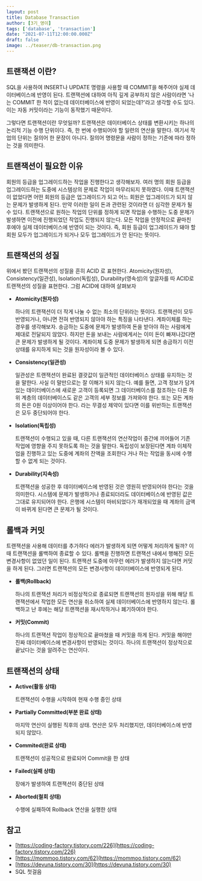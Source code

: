 ```yaml
---
layout: post  
title: Database Transaction
author: [3기_영이]
tags: ['database', 'transaction']
date: "2021-07-11T12:00:00.000Z"
draft: false
image: ../teaser/db-transaction.png
---
```


## 트랜잭션 이란?

SQL을 사용하여 INSERT나 UPDATE 명령을 사용할 때 COMMIT을 해주어야 실제 데이터베이스에 반영이 된다. 트랜잭션에 대하여 아직 깊게 공부하지 않은 사람이라면 '나는 COMMIT 한 적이 없는데 데이터베이스에 반영이 되었는데?'라고 생각할 수도 있다. 이는 자동 커밋이라는 기능이 동작했기 때문이다.

그렇다면 트랜잭션이란 무엇일까? 트랜잭션은 데이터베이스 상태를 변환시키는 하나의 논리적 기능 수행 단위이다. 즉, 한 번에 수행되어야 할 일련의 연산을 말한다. 여기서 작업의 단위는 질의어 한 문장이 아니다. 질의어 명령문을 사람이 정하는 기준에 따라 정하는 것을 의미한다.

## 트랜잭션이 필요한 이유

회원의 등급을 업그레이드하는 작업을 진행한다고 생각해보자. 여러 명의 회원 등급을 업그레이드하는 도중에 시스템상의 문제로 작업이 마무리되지 못하였다. 이때 트랜잭션이 없었다면 어떤 회원의 등급은 업그레이드가 되고 어느 회원은 업그레이드가 되지 않는 문제가 발생하게 된다. 만약 이러한 일이 돈과 관련된 것이라면 더 심각한 문제가 될 수 있다. 트랜잭션으로 원하는 작업의 단위를 정하게 되면 작업을 수행하는 도중 문제가 발생하면 이전에 진행되었던 작업도 진행되지 않는다. 모든 작업을 안정적으로 끝마친 후에야 실제 데이터베이스에 반영이 되는 것이다. 즉, 회원 등급이 업그레이드가 돼야 할 회원 모두가 업그레이드가 되거나 모두 업그레이드가 안 된다는 뜻이다.

## 트랜잭션의 성질

위에서 봤던 트랜잭션의 성질을 흔히 ACID 로 표현한다. Atomicity(원자성), Consistency(일관성), Isolation(독립성), Durability(영속성)의 앞글자를 따 ACID로 트랜잭션의 성질을 표현한다. 그럼 ACID에 대하여 살펴보자

- **Atomicity(원자성)**

  하나의 트랜잭션이 더 작게 나눌 수 없는 최소의 단위라는 뜻이다. 트랜잭션이 모두 반영되거나, 아니면 전혀 반영되지 않아야 하는 특징을 나타낸다. 계좌이체를 하는 경우를 생각해보자. 송금하는 도중에 문제가 발생하여 돈을 받아야 하는 사람에게 제대로 전달되지 않았다. 하지만 돈을 보내는 사람에게서는 이미 돈이 빠져나갔다면 큰 문제가 발생하게 될 것이다. 계좌이체 도중 문제가 발생하게 되면 송금하기 이전상태를 유지하게 되는 것을 원자성이라 볼 수 있다.

- **Consistency(일관성)**

  일관성은 트랜잭션이 완료된 결괏값이 일관적인 데이터베이스 상태를 유지하는 것을 말한다. 사실 이 말만으로는 잘 이해가 되지 않는다. 예를 들면, 고객 정보가 담겨있는 데이터베이스에 새로운 고객이 등록되면 그 데이터베이스를 참조하는 다른 하위 계층의 데이터베이스도 같은 고객의 세부 정보를 가져와야 한다. 또는 모든 계좌의 돈은 0원 이상이어야 한다. 라는 무결성 제약이 있다면 이를 위반하는 트랜잭션은 모두 중단되어야 한다.

- **Isolation(독립성)**

  트랜잭션이 수행되고 있을 때, 다른 트랜잭션의 연산작업이 중간에 끼어들어 기존 작업에 영향을 주지 못하도록 하는 것을 말한다. 독립성이 보장된다면 계좌 이체작업을 진행하고 있는 도중에 계좌의 잔액을 조회한다 거나 하는 작업을 동시에 수행할 수 없게 되는 것이다.

- **Durability(지속성)**

  트랜잭션을 성공한 후 데이터베이스에 반영된 것은 영원히 반영되어야 한다는 것을 의미한다. 시스템에 문제가 발생하거나 종료되더라도 데이터베이스에 반영된 값은 그대로 유지되어야 한다. 은행에 시스템이 마비되었다가 재개되었을 때 계좌의 금액이 바뀌게 된다면 큰 문제가 될 것이다.

## 롤백과 커밋

트랜잭션을 사용해 데이터를 추가하다 에러가 발생하게 되면 어떻게 처리하게 될까? 이때 트랜잭션을 롤백하여 종료할 수 있다. 롤백을 진행하면 트랜잭션 내에서 행해진 모든 변경사항이 없었던 일이 된다. 트랜잭션 도중에 아무런 에러가 발생하지 않는다면 커밋을 하게 된다. 그러면 트랜잭션의 모든 변경사항이 데이터베이스에 반영되게 된다.

- **롤백(Rollback)**

  하나의 트랜잭션 처리가 비정상적으로 종료되면 트랜잭션의 원자성을 위해 해당 트랜잭션에서 작업한 모든 연산을 취소하여 실제 데이터베이스에 반영하지 않는다. 롤백하고 난 후에는 해당 트랜잭션을 재시작하거나 폐기하여야 한다.

- **커밋(Commit)**

  하나의 트랜잭션 작업이 정상적으로 끝마쳤을 때 커밋을 하게 된다. 커밋을 해야만 진짜 데이터베이스에 변경사항이 반영되는 것이다. 하나의 트랜잭션이 정상적으로 끝났다는 것을 알려주는 연산이다.

## 트랜잭션의 상태

- **Active(활동 상태)**

  트랜잭션이 수행을 시작하여 현재 수행 중인 상태

- **Partially Committed(부분 완료 상태)**
  
  마지막 연산이 실행된 직후의 상태. 연산은 모두 처리했지만, 데이터베이스에 반영되지 않았다.

- **Commited(완료 상태)**
  
  트랜잭션이 성공적으로 완료되어 Commit을 한 상태

- **Failed(실패 상태)**
  
  장애가 발생하여 트랜잭션이 중단된 상태

- **Aborted(철회 상태)**

  수행에 실패하여 Rollback 연산을 실행한 상태

## 참고

- [https://coding-factory.tistory.com/226](https://coding-factory.tistory.com/226)
- [https://mommoo.tistory.com/62](https://mommoo.tistory.com/62)
- [https://devuna.tistory.com/30](https://devuna.tistory.com/30)
- SQL 첫걸음
